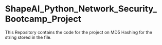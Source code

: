 # ShapeAI_Python_Network_Security_Bootcamp_Project
This Repository contains the code for the project on MD5 Hashing for the string stored in the file.
